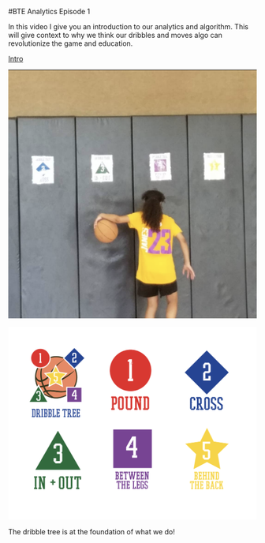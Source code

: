 #BTE Analytics Episode 1 

In this video I give you an introduction to our analytics and algorithm. This will give context to why we think our dribbles and moves algo can revolutionize the game and education. 

[Intro](https://youtu.be/AudQzDpAfIE)

![Dribble Tree](https://github.com/rashadwest/rashadwest.github.io/blob/master/_posts/Screen%20Shot%202020-09-01%20at%2010.30.08%20PM.png?raw=true)

![Dribble Tree](https://github.com/rashadwest/rashadwest.github.io/blob/master/_posts/Screen%20Shot%202020-08-30%20at%209.37.28%20PM.png?raw=true)

The dribble tree is at the foundation of what we do!
